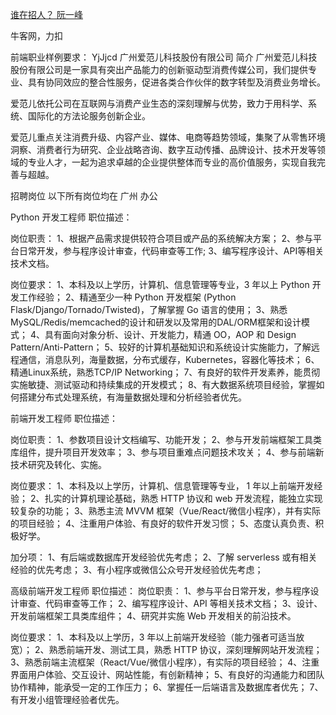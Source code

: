 [谁在招人？ 阮一峰](https://github.com/ruanyf/weekly/issues/1747)



牛客网，力扣


前端职业样例要求：
YjJjcd
广州爱范儿科技股份有限公司
简介
广州爱范儿科技股份有限公司是一家具有突出产品能力的创新驱动型消费传媒公司，我们提供专业、具有协同效应的整合性服务，促进各类合作伙伴的数字转型及消费业务增长。

爱范儿依托公司在互联网与消费产业生态的深刻理解与优势，致力于用科学、系统、国际化的方法论服务创新企业。

爱范儿重点关注消费升级、内容产业、媒体、电商等趋势领域，集聚了从零售环境洞察、消费者行为研究、企业战略咨询、数字互动传播、品牌设计、技术开发等领域的专业人才，一起为追求卓越的企业提供整体而专业的高价值服务，实现自我完善与超越。

招聘岗位
以下所有岗位均在 广州 办公

Python 开发工程师
职位描述：

岗位职责：
1、根据产品需求提供较符合项目或产品的系统解决方案；
2、参与平台日常开发，参与程序设计审查，代码审查等工作;
3、编写程序设计、API等相关技术文档。

岗位要求：
1、本科及以上学历，计算机、信息管理等专业，3 年以上 Python 开发工作经验；
2、精通至少一种 Python 开发框架 (Python Flask/Django/Tornado/Twisted)，了解掌握 Go 语言的使用；
3、熟悉MySQL/Redis/memcached的设计和研发以及常用的DAL/ORM框架和设计模式；
4、具有面向对象分析、设计、开发能力，精通 OO，AOP 和 Design Pattern/Anti-Pattern；
5、较好的计算机基础知识和系统设计实施能力，了解远程通信，消息队列，海量数据，分布式缓存，Kubernetes，容器化等技术；
6、精通Linux系统，熟悉TCP/IP Networking；
7、有良好的软件开发素养，能贯彻实施敏捷、测试驱动和持续集成的开发模式；
8、有大数据系统项目经验，掌握如何搭建分布式处理系统，有海量数据处理和分析经验者优先。

前端开发工程师
职位描述：

岗位职责：
1、参数项目设计文档编写、功能开发；
2、参与开发前端框架工具类库组件，提升项目开发效率；
3、参与项目重难点问题技术攻关；
4、参与前端新技术研究及转化、实施。

岗位要求：
1、本科及以上学历，计算机、信息管理等专业， 1 年以上前端开发经验；
2、扎实的计算机理论基础，熟悉 HTTP 协议和 web 开发流程，能独立实现较复杂的功能；
3、熟悉主流 MVVM 框架（Vue/React/微信小程序），并有实际的项目经验；
4、注重用户体验、有良好的软件开发习惯；
5、态度认真负责、积极好学。

加分项：
1、有后端或数据库开发经验优先考虑；
2、了解 serverless 或有相关经验的优先考虑；
3、有小程序或微信公众号开发经验优先考虑；

高级前端开发工程师
职位描述：
岗位职责：
1、参与平台日常开发，参与程序设计审查、代码审查等工作；
2、编写程序设计、API 等相关技术文档；
3、设计、开发前端框架工具类库组件；
4、研究并实施 Web 开发相关的前沿技术。

岗位要求：
1、本科及以上学历，3 年以上前端开发经验（能力强者可适当放宽）；
2、熟悉前端开发、测试工具，熟悉 HTTP 协议，深刻理解网站开发流程；
3、熟悉前端主流框架（React/Vue/微信小程序），有实际的项目经验；
4、注重界面用户体验、交互设计、网站性能，有创新精神；
5、有良好的沟通能力和团队协作精神，能承受一定的工作压力；
6、掌握任一后端语言及数据库者优先；
7、有开发小组管理经验者优先。